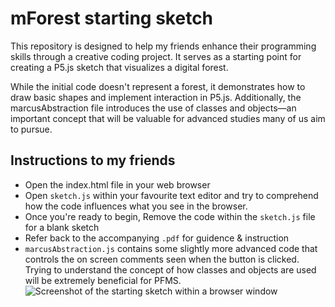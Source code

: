 # mForest starting sketch

This repository is designed to help my friends enhance their programming skills through a creative coding project. It serves as a starting point for creating a P5.js sketch that visualizes a digital forest.

While the initial code doesn't represent a forest, it demonstrates how to draw basic shapes and implement interaction in P5.js. Additionally, the marcusAbstraction file introduces the use of classes and objects—an important concept that will be valuable for advanced studies many of us aim to pursue.

## Instructions to my friends
- Open the index.html file in your web browser
- Open `sketch.js` within your favourite text editor and try to comprehend how the code influences what you see in the browser.
- Once you're ready to begin, Remove the code within the `sketch.js` file for a blank sketch
- Refer back to the accompanying  `.pdf` for guidence & instruction
- `marcusAbstraction.js` contains some slightly more advanced code that controls the on screen comments seen when the button is clicked. Trying to understand the concept of how classes and objects are used will be extremely beneficial for PFMS. 
![Screenshot of the starting sketch within a browser window](https://i.imgur.com/DXxhAa8.png)
